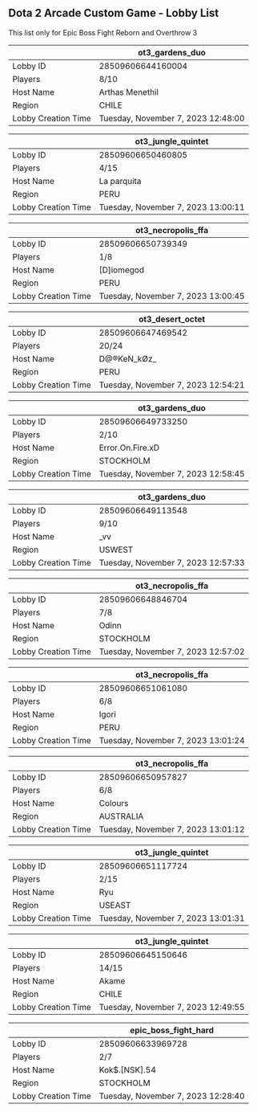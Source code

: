 ## Dota 2 Arcade Custom Game - Lobby List

This list only for Epic Boss Fight Reborn and Overthrow 3

|  | ot3_gardens_duo |
| ------ | ------ |
| Lobby ID | 28509606644160004 |
| Players | 8/10 |
| Host Name | Arthas Menethil |
| Region | CHILE |
| Lobby Creation Time | Tuesday, November 7, 2023 12:48:00 |


|  | ot3_jungle_quintet |
| ------ | ------ |
| Lobby ID | 28509606650460805 |
| Players | 4/15 |
| Host Name | La parquita |
| Region | PERU |
| Lobby Creation Time | Tuesday, November 7, 2023 13:00:11 |


|  | ot3_necropolis_ffa |
| ------ | ------ |
| Lobby ID | 28509606650739349 |
| Players | 1/8 |
| Host Name | [D]iomegod |
| Region | PERU |
| Lobby Creation Time | Tuesday, November 7, 2023 13:00:45 |


|  | ot3_desert_octet |
| ------ | ------ |
| Lobby ID | 28509606647469542 |
| Players | 20/24 |
| Host Name | D@®KeN_kØz_ |
| Region | PERU |
| Lobby Creation Time | Tuesday, November 7, 2023 12:54:21 |


|  | ot3_gardens_duo |
| ------ | ------ |
| Lobby ID | 28509606649733250 |
| Players | 2/10 |
| Host Name | Error.On.Fire.xD |
| Region | STOCKHOLM |
| Lobby Creation Time | Tuesday, November 7, 2023 12:58:45 |


|  | ot3_gardens_duo |
| ------ | ------ |
| Lobby ID | 28509606649113548 |
| Players | 9/10 |
| Host Name | _vv |
| Region | USWEST |
| Lobby Creation Time | Tuesday, November 7, 2023 12:57:33 |


|  | ot3_necropolis_ffa |
| ------ | ------ |
| Lobby ID | 28509606648846704 |
| Players | 7/8 |
| Host Name | Odinn |
| Region | STOCKHOLM |
| Lobby Creation Time | Tuesday, November 7, 2023 12:57:02 |


|  | ot3_necropolis_ffa |
| ------ | ------ |
| Lobby ID | 28509606651061080 |
| Players | 6/8 |
| Host Name | Igori |
| Region | PERU |
| Lobby Creation Time | Tuesday, November 7, 2023 13:01:24 |


|  | ot3_necropolis_ffa |
| ------ | ------ |
| Lobby ID | 28509606650957827 |
| Players | 6/8 |
| Host Name | Colours |
| Region | AUSTRALIA |
| Lobby Creation Time | Tuesday, November 7, 2023 13:01:12 |


|  | ot3_jungle_quintet |
| ------ | ------ |
| Lobby ID | 28509606651117724 |
| Players | 2/15 |
| Host Name | Ryu |
| Region | USEAST |
| Lobby Creation Time | Tuesday, November 7, 2023 13:01:31 |


|  | ot3_jungle_quintet |
| ------ | ------ |
| Lobby ID | 28509606645150646 |
| Players | 14/15 |
| Host Name | Akame |
| Region | CHILE |
| Lobby Creation Time | Tuesday, November 7, 2023 12:49:55 |


|  | epic_boss_fight_hard |
| ------ | ------ |
| Lobby ID | 28509606633969728 |
| Players | 2/7 |
| Host Name | Kok$.[NSK].54 |
| Region | STOCKHOLM |
| Lobby Creation Time | Tuesday, November 7, 2023 12:28:40 |


